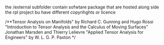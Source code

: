 the /external subfolder contain sofwtare package that are hosted along side the rpl project bu have different 
copyrihghts or licence 

/**Tensor Analysis on Manifolds" by Richard C. Gunning and Hugo Rossi
"Introduction to Tensor Analysis and the Calculus of Moving Surfaces"  Jonathan Marsden and Thierry Lelievre
"Applied Tensor Analysis for Engineers" by W. L. G. P. Paxton
*/